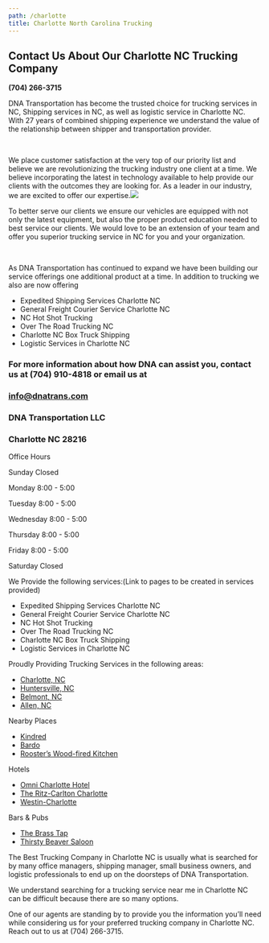 ```yaml
---
path: /charlotte
title: Charlotte North Carolina Trucking
---
```

## **Contact Us About Our Charlotte NC Trucking Company**

**(704) 266-3715**

DNA Transportation has become the trusted choice for trucking services in NC, Shipping services in NC, as well as logistic service in Charlotte NC. With 27 years of combined shipping experience we understand the value of the relationship between shipper and transportation provider.

​

We place customer satisfaction at the very top of our priority list and believe we are revolutionizing the trucking industry one client at a time. We believe incorporating the latest in technology available to help provide our clients with the outcomes they are looking for. As a leader in our industry, we are excited to offer our expertise.![](https://lh5.googleusercontent.com/SnXxLRhKlnv3Vx_Xz6xIRDeUPmyfwRc7MdHnEjdWJrc90o_dy5VJUysIFO43IMeM_ckA1pLYzrLaD_GaNW8UvlZX2ZIRCZcW1xmuWmGdHpMjWVqya71FXQWrdVDRXx_j2zbZvTDc)

To better serve our clients we ensure our vehicles are equipped with not only the latest equipment, but also the proper product education needed to best service our clients. We would love to be an extension of your team and offer you superior trucking service in NC for you and your organization.

​

As DNA Transportation has continued to expand we have been building our service offerings one additional product at a time. In addition to trucking we also are now offering

* Expedited Shipping Services Charlotte NC
* General Freight Courier Service Charlotte NC
* NC Hot Shot Trucking
* Over The Road Trucking NC
* Charlotte NC Box Truck Shipping
* Logistic Services in Charlotte NC



### For more information about how DNA can assist you, contact us at (704) 910-4818 or email us at

### info@dnatrans.com

### DNA Transportation LLC

### Charlotte NC 28216



Office Hours

Sunday Closed

Monday 8:00 - 5:00

Tuesday 8:00 - 5:00

Wednesday 8:00 - 5:00

Thursday 8:00 - 5:00

Friday 8:00 - 5:00

Saturday Closed



We Provide the following services:(Link to pages to be created in services provided)

* Expedited Shipping Services Charlotte NC
* General Freight Courier Service Charlotte NC
* NC Hot Shot Trucking
* Over The Road Trucking NC
* Charlotte NC Box Truck Shipping
* Logistic Services in Charlotte NC

Proudly Providing Trucking Services in the following areas:

* [Charlotte, NC](https://charlottenc.gov/)
* [Huntersville, NC](https://www.huntersville.org/)
* [Belmont, NC](https://www.cityofbelmont.org/)
* [Allen, NC](https://northcarolina.hometownlocator.com/nc/mecklenburg/allen.cfm)

Nearby Places

* [Kindred](http://kindreddavidson.com)
* [Bardo](https://www.bardorestaurant.com/)
* [Rooster’s Wood-fired Kitchen](https://roosterskitchen.com/)

Hotels

* [Omni Charlotte Hotel](https://www.omnihotels.com/hotels/charlotte)
* [The Ritz-Carlton Charlotte](https://www.ritzcarlton.com/en/hotels/charlotte)
* [Westin-Charlotte](https://the-westin.hotels-charlotte-nc.com/en/)

Bars & Pubs

* [The Brass Tap](https://www.brasstapbeerbar.com/)
* [Thirsty Beaver Saloon](https://www.charlotteobserver.com/news/business/biz-columns-blogs/development/article145620514.html)



The Best Trucking Company in Charlotte NC is usually what is searched for by many office managers, shipping manager, small business owners, and logistic professionals to end up on the doorsteps of DNA Transportation.



We understand searching for a trucking service near me in Charlotte NC can be difficult because there are so many options.

One of our agents are standing by to provide you the information you’ll need while considering us for your preferred trucking company in Charlotte NC. Reach out to us at (704) 266-3715.

